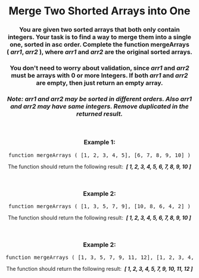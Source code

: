 <div align = "center">

# Merge Two Shorted Arrays into One

</div>

<div align = "center">

<h3>You are given two sorted arrays that both only contain integers. Your task is to find a way to merge them into a single one, sorted in asc order. Complete the function mergeArrays (&nbsp;<em>arr1</em>, <em>arr2</em>&nbsp;), where <em>arr1</em> and <em>arr2</em> are the original sorted arrays.</h3>

<h3>You don't need to worry about validation, since <em>arr1</em> and <em>arr2</em> must be arrays with 0 or more Integers. If both <em>arr1</em> and <em>arr2</em> are empty, then just return an empty array.</h3>

<h3><em>Note: arr1 and arr2 may be sorted in different orders. Also arr1 and arr2 may have same integers. Remove duplicated in the returned result.</em></h3>

<br>

<h3>Example 1:</h3>

<pre>function mergeArrays&nbsp;(&nbsp;[1, 2, 3, 4, 5], [6, 7, 8, 9, 10]&nbsp;)</pre>

<p>The function should return the following result: &nbsp;<strong><em>[&nbsp;1, 2, 3, 4, 5, 6, 7, 8, 9, 10&nbsp;]</em></strong></p>

<br>

<h3>Example 2:</h3>

<pre>function mergeArrays&nbsp;(&nbsp;[1, 3, 5, 7, 9], [10, 8, 6, 4, 2]&nbsp;)</pre>

<p>The function should return the following result: &nbsp;<strong><em>[&nbsp;1, 2, 3, 4, 5, 6, 7, 8, 9, 10&nbsp;]</em></strong></p>

<br>

<h3>Example 2:</h3>

<pre>function mergeArrays&nbsp;(&nbsp;[1, 3, 5, 7, 9, 11, 12], [1, 2, 3, 4, 5, 10, 12]&nbsp;)</pre>

<p>The function should return the following result: &nbsp;<strong><em>[&nbsp;1, 2, 3, 4, 5, 7, 9, 10, 11, 12&nbsp;]</em></strong></p>

</div>
